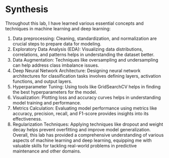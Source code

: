 # Synthesis
Throughout this lab, I have learned various essential concepts and techniques in machine learning and deep learning:
1.	Data preprocessing: Cleaning, standardization, and normalization are crucial steps to prepare data for modeling.
2.	Exploratory Data Analysis (EDA): Visualizing data distributions, correlations, and patterns helps in understanding the dataset better.
3.	Data Augmentation: Techniques like oversampling and undersampling can help address class imbalance issues.
4.	Deep Neural Network Architecture: Designing neural network architectures for classification tasks involves defining layers, activation functions, and output layers.
5.	Hyperparameter Tuning: Using tools like GridSearchCV helps in finding the best hyperparameters for the model.
6.	Visualization: Plotting loss and accuracy curves helps in understanding model training and performance.
7.	Metrics Calculation: Evaluating model performance using metrics like accuracy, precision, recall, and F1-score provides insights into its effectiveness.
8.	Regularization Techniques: Applying techniques like dropout and weight decay helps prevent overfitting and improve model generalization.
Overall, this lab has provided a comprehensive understanding of various aspects of machine learning and deep learning, equipping me with valuable skills for tackling real-world problems in predictive maintenance and other domains.

